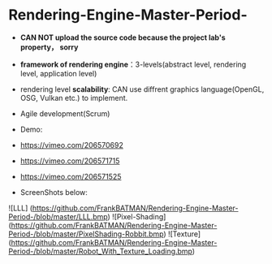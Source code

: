 # Rendering-Engine-Master-Period-

* **CAN NOT upload the source code because the project lab's property， sorry**

* **framework of rendering engine**：3-levels(abstract level, rendering level, application level)
* rendering level **scalability**: CAN use diffrent graphics language(OpenGL, OSG, Vulkan etc.) to implement.
* Agile development(Scrum)

* Demo:
 * <https://vimeo.com/206570692>
 * <https://vimeo.com/206571715>
 * <https://vimeo.com/206571525>
* ScreenShots below:

![LLL] (https://github.com/FrankBATMAN/Rendering-Engine-Master-Period-/blob/master/LLL.bmp)
![Pixel-Shading] (https://github.com/FrankBATMAN/Rendering-Engine-Master-Period-/blob/master/PixelShading-Robbit.bmp)
![Texture] (https://github.com/FrankBATMAN/Rendering-Engine-Master-Period-/blob/master/Robot_With_Texture_Loading.bmp)
